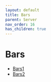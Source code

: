 ```yaml
---
layout: default
title: Bars
parent: Server
nav_order: 16
has_children: true
---
```

# Bars
- [Bars1](bars1/)
- [Bars2](bars2/)